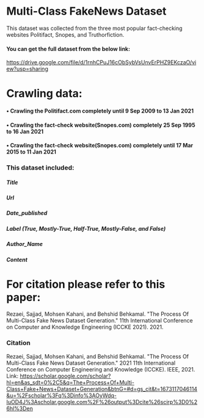 # Multi-Class FakeNews Dataset
This dataset was collected from the three most popular fact-checking websites Politifact, Snopes, and Truthorfiction.
#### You can get the full dataset from the below link:
https://drive.google.com/file/d/1rnhCPuJ16cObSybVsUnvErPHZ9EKczaO/view?usp=sharing

# Crawling data:
#### •	Crawling the Politifact.com completely until 9 Sep 2009 to 13 Jan 2021
#### •	Crawling the fact-check website(Snopes.com) completely 25 Sep 1995 to 16 Jan 2021
#### •	Crawling the fact-check website(Snopes.com) completely until 17 Mar 2015 to 11 Jan 2021

### This dataset included:
 ##### Title
 ##### Url
 ##### Date_published
 ##### Label (True, Mostly-True, Half-True, Mostly-False, and False)
 ##### Author_Name
 ##### Content
 
# For citation please refer to this paper:
  Rezaei, Sajjad, Mohsen Kahani, and Behshid Behkamal. "The Process Of Multi-Class Fake News Dataset Generation." 11th International Conference on Computer and Knowledge Engineering (ICCKE 2021). 2021.

### Citation
Rezaei, Sajjad, Mohsen Kahani, and Behshid Behkamal. "The Process Of Multi-Class Fake News Dataset Generation." 2021 11th International Conference on Computer Engineering and Knowledge (ICCKE). IEEE, 2021.
Link:
https://scholar.google.com/scholar?hl=en&as_sdt=0%2C5&q=The+Process+Of+Multi-Class+Fake+News+Dataset+Generation&btnG=#d=gs_cit&t=1673117046114&u=%2Fscholar%3Fq%3Dinfo%3AOyWdq-IuOD4J%3Ascholar.google.com%2F%26output%3Dcite%26scirp%3D0%26hl%3Den
